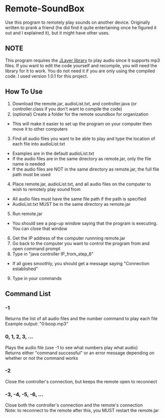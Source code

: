 # Remote-SoundBox
Use this program to remotely play sounds on another device. Originally written to prank a friend (he did find it quite entertaining once he figured it out and I explained it), but it might have other uses.

## NOTE
This program requires the [JLayer library](http://www.javazoom.net/javalayer/javalayer.html) to play audio since it supports mp3 files. If you want to edit the code yourself and recompile, you will need the library for it to work. You do not need it if you are only using the compiled code. I used version 1.0.1 for this project.

## How To Use
1. Download the remote.jar, audioList.txt, and controller.java (or controller.class if you don't want to compile the code)
2. (optional) Create a folder for the remote soundbox for organization
  * This will make it easier to set up the program on your computer then move it to other computers
3. Find all audio files you want to be able to play and type the location of each file into audioList.txt
  * Examples are in the default audioList.txt
  * If the audio files are in the same directory as remote.jar, only the file name is needed
  * If the audio files are NOT in the same directory as remote.jar, the full file path must be used
4. Place remote.jar, audioList.txt, and all audio files on the computer to wish to remotely play sound from
  * All audio files must have the same file path if the path is specified
  * AudioList.txt MUST be in the same directory as remote.jar
5. Run remote.jar
  * You should see a pop-up window saying that the program is executing. You can close that window
6. Get the IP address of the computer runnning remote.jar
7. Go back to the computer you want to control the program from and open command prompt
8. Type in "java controller IP_from_step_6"
  * If all goes smoothly, you should get a message saying "Connection established"
9. Type in your commands

## Command List
### -1
Returns the list of all audio files and the number command to play each file</br>
Example output: "0:boop.mp3"
### 0, 1, 2, 3, ...
Plays the audio file (use -1 to see what numbers play what audio)</br>
Returns either "command successful" or an error message depending on whether or not the command works
### -2
Close the controller's connection, but keeps the remote open to reconnect
### -3, -4, -5, -6, ...
Close both the controller's connection and the remote's connection</br>
Note: to reconnect to the remote after this, you MUST restart the remote.jar
